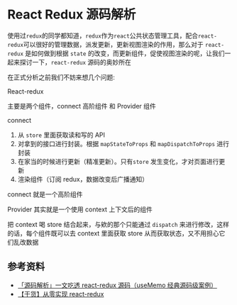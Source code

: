 # React Redux 源码解析

使用过`redux`的同学都知道，`redux`作为`react`公共状态管理工具，配合`react-redux`可以很好的管理数据，派发更新，更新视图渲染的作用，那么对于 `react-redux` 是如何做到根据 `state` 的改变，而更新组件，促使视图渲染的呢，让我们一起来探讨一下，`react-redux` 源码的奥妙所在

在正式分析之前我们不妨来想几个问题:

React-redux

主要是两个组件，connect 高阶组件 和 Provider 组件

connect

1. 从 `store` 里面获取读和写的 API
2. 对拿到的接口进行封装。根据 `mapStateToProps` 和 `mapDispatchToProps` 进行封装
3. 在家当的时候进行更新（精准更新）。只有`store` 发生变化，才对页面进行更新
4. 渲染组件（订阅 redux，数据改变后广播通知）

connect 就是一个高阶组件

Provider 其实就是一个使用 context 上下文后的组件

把 context 喝 store 结合起来，与欸的那个只能通过 `dispatch` 来进行修改，这样的话，每个组件既可以去 context 里面获取 store 从而获取状态，又不用担心它们乱改数据

## 参考资料

-   [「源码解析」一文吃透 react-redux 源码（useMemo 经典源码级案例）](https://mp.weixin.qq.com/s/oEvs6qzUbf4Lb5pvftKZIQ)
-   [【干货】从零实现 react-redux](https://mp.weixin.qq.com/s?__biz=Mzg5ODA5NTM1Mw==&mid=2247485220&idx=2&sn=74811cf3a61baf1a883fe1c7a76b88fa&chksm=c06686b2f7110fa4211871572ae52b08b0cc045741540e28e7c026f441b7c7f26e454aecd1b0&mpshare=1&scene=1&srcid=&sharer_sharetime=1585194811446&sharer_shareid=778ad5bf3b27e0078eb105d7277263f6#rd)
